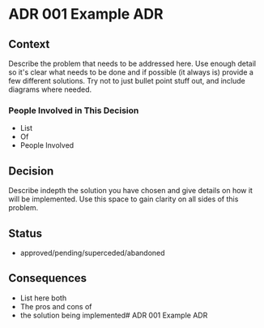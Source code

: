 # ADR 001 Example ADR

## Context
Describe the problem that needs to be addressed here. Use enough detail so it's clear what needs to be done and if possible (it always is) provide a few different solutions. Try not to just bullet point stuff out, and include diagrams where needed.

### People Involved in This Decision
- List 
- Of
- People Involved

## Decision
Describe indepth the solution you have chosen and give details on how it will be implemented. Use this space to gain clarity on all sides of this problem. 

## Status
- approved/pending/superceded/abandoned

## Consequences
 * List here both 
 * The pros and cons of 
 * the solution being implemented# ADR 001 Example ADR